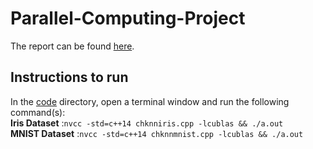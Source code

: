 # Parallel-Computing-Project


The report can be found [here](/Report.pdf).   

## Instructions to run  

In the [code](/code) directory, open a terminal window and run the following command(s):    
**Iris Dataset** :`nvcc -std=c++14 chknniris.cpp -lcublas && ./a.out`  
**MNIST Dataset** :`nvcc -std=c++14 chknnmnist.cpp -lcublas && ./a.out`  

